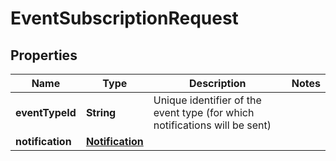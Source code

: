 

# EventSubscriptionRequest


## Properties

Name | Type | Description | Notes
------------ | ------------- | ------------- | -------------
**eventTypeId** | **String** | Unique identifier of the event type (for which notifications will be sent) | 
**notification** | [**Notification**](Notification.md) |  | 



